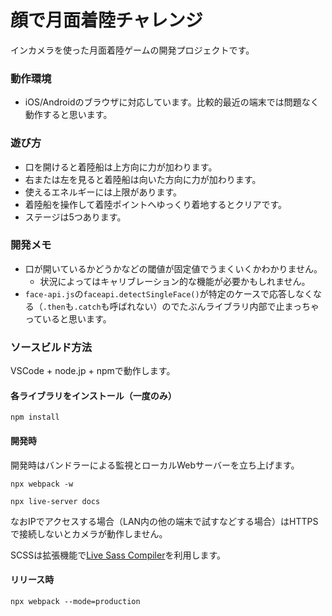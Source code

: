 # 顔で月面着陸チャレンジ

インカメラを使った月面着陸ゲームの開発プロジェクトです。

### 動作環境

* iOS/Androidのブラウザに対応しています。比較的最近の端末では問題なく動作すると思います。

### 遊び方

* 口を開けると着陸船は上方向に力が加わります。
* 右または左を見ると着陸船は向いた方向に力が加わります。
* 使えるエネルギーには上限があります。
* 着陸船を操作して着陸ポイントへゆっくり着地するとクリアです。
* ステージは5つあります。

### 開発メモ

* 口が開いているかどうかなどの閾値が固定値でうまくいくかわかりません。
  * 状況によってはキャリブレーション的な機能が必要かもしれません。
* `face-api.js`の`faceapi.detectSingleFace()`が特定のケースで応答しなくなる（`.then`も`.catch`も呼ばれない）のでたぶんライブラリ内部で止まっちゃっていると思います。

### ソースビルド方法

VSCode + node.jp + npmで動作します。

#### 各ライブラリをインストール（一度のみ）

```
npm install
```

#### 開発時

開発時はバンドラーによる監視とローカルWebサーバーを立ち上げます。

```
npx webpack -w
```

```
npx live-server docs
```

なおIPでアクセスする場合（LAN内の他の端末で試すなどする場合）はHTTPSで接続しないとカメラが動作しません。

SCSSは拡張機能で[Live Sass Compiler](https://marketplace.visualstudio.com/items?itemName=glenn2223.live-sass)を利用します。

#### リリース時

```
npx webpack --mode=production
```
